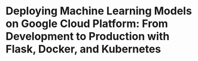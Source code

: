 # Deploying Machine Learning Models on Google Cloud Platform: From Development to Production with Flask, Docker, and Kubernetes
